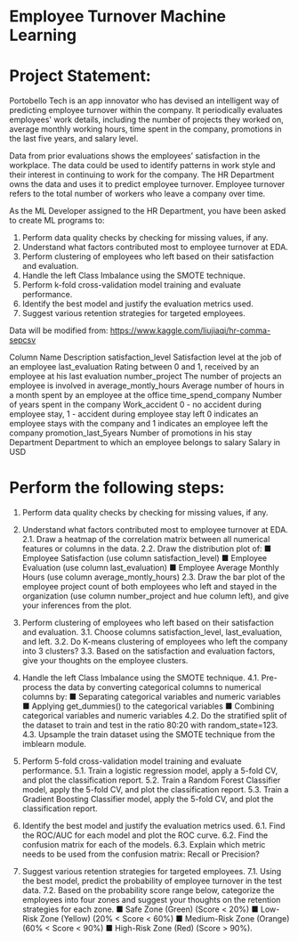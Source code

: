 # Employee Turnover Machine Learning

# Project Statement:
Portobello Tech is an app innovator who has devised an intelligent way of predicting employee turnover within the company. It periodically evaluates employees' work details, including the number of projects they worked on, average monthly working hours, time spent in the company, promotions in the last five years, and salary level.

Data from prior evaluations shows the employees’ satisfaction in the workplace. The data could be used to identify patterns in work style and their interest in continuing to work for the company. 
The HR Department owns the data and uses it to predict employee turnover. Employee turnover refers to the total number of workers who leave a company over time.

As the ML Developer assigned to the HR Department, you have been asked to create ML programs to:
  1.	Perform data quality checks by checking for missing values, if any.
  2.	Understand what factors contributed most to employee turnover at EDA.
  3.	Perform clustering of employees who left based on their satisfaction and evaluation.
  4.	Handle the left Class Imbalance using the SMOTE technique.
  5.	Perform k-fold cross-validation model training and evaluate performance. 
  6.	Identify the best model and justify the evaluation metrics used. 
  7.	Suggest various retention strategies for targeted employees.

Data will be modified from: 
https://www.kaggle.com/liujiaqi/hr-comma-sepcsv

Column Name	Description
satisfaction_level	Satisfaction level at the job of an employee
last_evaluation	Rating between 0 and 1, received by an employee at his last evaluation
number_project	The number of projects an employee is involved in
average_montly_hours	Average number of hours in a month spent by an employee at the office
time_spend_company	Number of years spent in the company
Work_accident	0 - no accident during employee stay, 1 - accident during employee stay
left	0 indicates an employee stays with the company and
1 indicates an employee left the company
promotion_last_5years	Number of promotions in his stay
Department	Department to which an employee belongs to
salary	Salary in USD

# Perform the following steps:

1.	Perform data quality checks by checking for missing values, if any.

2.	Understand what factors contributed most to employee turnover at EDA.
2.1.	Draw a heatmap of the correlation matrix between all numerical features or columns in the data.
2.2.	Draw the distribution plot of:
■	Employee Satisfaction (use column satisfaction_level)
■	Employee Evaluation (use column last_evaluation)
■	Employee Average Monthly Hours (use column average_montly_hours)
2.3.	Draw the bar plot of the employee project count of both employees who left and stayed in the organization (use column number_project and hue column left), and give your inferences from the plot.

3.	Perform clustering of employees who left based on their satisfaction and evaluation.
3.1.	Choose columns satisfaction_level, last_evaluation, and left.
3.2.	Do K-means clustering of employees who left the company into 3 clusters?
3.3.	Based on the satisfaction and evaluation factors, give your thoughts on the employee clusters.

4.	Handle the left Class Imbalance using the SMOTE technique.
4.1.	Pre-process the data by converting categorical columns to numerical columns by:
■	Separating categorical variables and numeric variables
■	Applying get_dummies() to the categorical variables
■	Combining categorical variables and numeric variables
4.2.	Do the stratified split of the dataset to train and test in the ratio 80:20 with random_state=123.
4.3.	Upsample the train dataset using the SMOTE technique from the imblearn module.

5.	Perform 5-fold cross-validation model training and evaluate performance.
5.1.	Train a logistic regression model, apply a 5-fold CV, and plot the classification report.
5.2.	Train a Random Forest Classifier model, apply the 5-fold CV, and plot the classification report.
5.3.	Train a Gradient Boosting Classifier model, apply the 5-fold CV, and plot the classification report.

6.	Identify the best model and justify the evaluation metrics used.
6.1.	Find the ROC/AUC for each model and plot the ROC curve.
6.2.	Find the confusion matrix for each of the models.
6.3.	Explain which metric needs to be used from the confusion matrix: Recall or Precision?

7.	Suggest various retention strategies for targeted employees.
7.1.	Using the best model, predict the probability of employee turnover in the test data.
7.2.	Based on the probability score range below, categorize the employees into four zones and suggest your thoughts on the retention strategies for each zone.
■	Safe Zone (Green) (Score < 20%)
■	Low-Risk Zone (Yellow) (20% < Score < 60%)
■	Medium-Risk Zone (Orange) (60% < Score < 90%)
■	High-Risk Zone (Red) (Score > 90%).
